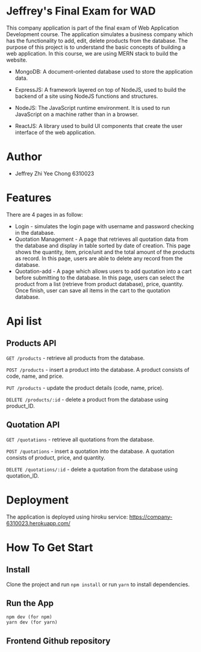  # Jeffrey's Final Exam for WAD
This company application is part of the final exam of Web Application Development course. The application simulates a business company which has the functionality to add, edit, delete products from the database. The purpose of this project is to understand the basic concepts of building a web application. In this course, we are using MERN stack to build the website.

- MongoDB: A document-oriented database used to store the application data.

- ExpressJS: A framework layered on top of NodeJS, used to build the backend of a site using NodeJS functions and structures.

- NodeJS: The JavaScript runtime environment. It is used to run JavaScript on a machine rather than in a browser.

- ReactJS: A library used to build UI components that create the user interface of the web application.

# Author
- Jeffrey Zhi Yee Chong 6310023

# Features
There are 4 pages in as follow:
- Login - simulates the login page with username and password checking in the database.
- Quotation Management - A page that retrieves all quotation data from the database and display in table sorted by date of creation. This page shows the quantity, item, price/unit and the total amount of the products as record. In this page, users are able to delete any record from the database.
- Quotation-add - A page which allows users to add quotation into a cart before submitting to the database. In this page, users can select the product from a list (retrieve from product database), price, quantity. Once finish, user can save all items in the cart to the quotation database.


# Api list
## Products API

`GET /products` - retrieve all products from the database.

`POST /products` - insert a product into the database. A product consists of code, name, and price.

`PUT /products` - update the product details (code, name, price).

`DELETE /products/:id` - delete a product from the database using product_ID.

## Quotation API

`GET /quotations` - retrieve all quotations from the database.

`POST /quotations` - insert a quotation into the database. A quotation consists of product, price, and quantity.

`DELETE /quotations/:id` - delete a quotation from the database using quotation_ID.

# Deployment
The application is deployed using hiroku service: https://company-6310023.herokuapp.com/

# How To Get Start
## Install
Clone the project and run `npm install` or run `yarn` to install dependencies.

## Run the App
    npm dev (for npm)
    yarn dev (for yarn)

## Frontend Github repository

